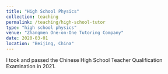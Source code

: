 ```yaml
---
title: "High School Physics"
collection: teaching
permalink: /teaching/high-school-tutor
type: "high school physics"
venue: "Zhangmen One-on-One Tutoring Company"
date: 2020-03-01
location: "Beijing, China"
---
```


I took and passed the Chinese High School Teacher Qualification Examination in 2021.
